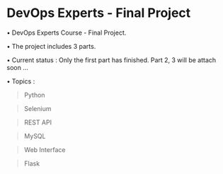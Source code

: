 # DevOps Experts - Final Project
• DevOps Experts Course - Final Project.

• The project includes 3 parts.

• Current status : Only the first part has finished. Part 2, 3 will be attach soon ...

• Topics :
> Python

> Selenium

> REST API

> MySQL

> Web Interface

> Flask
